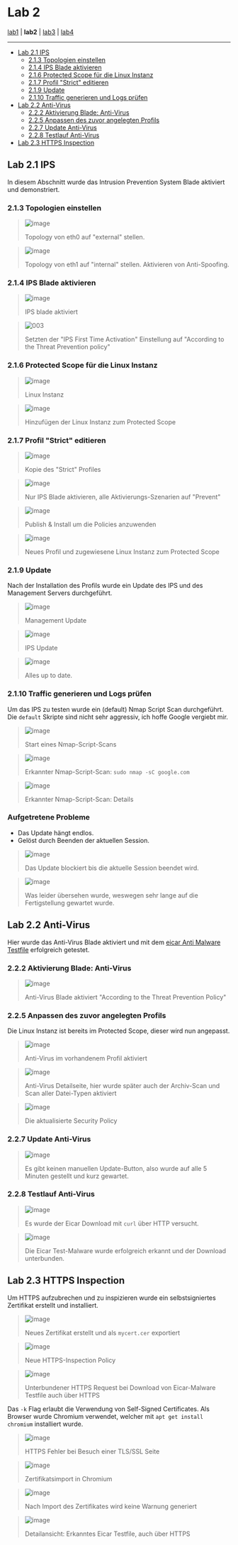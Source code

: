 # Lab 2

[lab1](lab1.md) | **lab2** | [lab3](lab3.md) | [lab4](lab4.md)

---

<!-- vim-markdown-toc GFM -->

* [Lab 2.1 IPS](#lab-21-ips)
  * [2.1.3 Topologien einstellen](#213-topologien-einstellen)
  * [2.1.4 IPS Blade aktivieren](#214-ips-blade-aktivieren)
  * [2.1.6 Protected Scope für die Linux Instanz](#216-protected-scope-für-die-linux-instanz)
  * [2.1.7 Profil "Strict" editieren](#217-profil-strict-editieren)
  * [2.1.9 Update](#219-update)
  * [2.1.10 Traffic generieren und Logs prüfen](#2110-traffic-generieren-und-logs-prüfen)
* [Lab 2.2 Anti-Virus](#lab-22-anti-virus)
  * [2.2.2 Aktivierung Blade: Anti-Virus](#222-aktivierung-blade-anti-virus)
  * [2.2.5 Anpassen des zuvor angelegten Profils](#225-anpassen-des-zuvor-angelegten-profils)
  * [2.2.7 Update Anti-Virus](#227-update-anti-virus)
  * [2.2.8 Testlauf Anti-Virus](#228-testlauf-anti-virus)
* [Lab 2.3 HTTPS Inspection](#lab-23-https-inspection)

<!-- vim-markdown-toc -->

## Lab 2.1 IPS

In diesem Abschnitt wurde das Intrusion Prevention System Blade aktiviert und demonstriert.

### 2.1.3 Topologien einstellen

> ![image](https://user-images.githubusercontent.com/173962/118303243-83ff7700-b4e5-11eb-9738-a4945f31f45f.png)
>
> Topology von eth0 auf "external" stellen.

> ![image](https://user-images.githubusercontent.com/173962/118303483-cb860300-b4e5-11eb-968e-8d70cd016689.png)
>
> Topology von eth1 auf "internal" stellen. Aktivieren von Anti-Spoofing.

### 2.1.4 IPS Blade aktivieren

> ![image](https://user-images.githubusercontent.com/173962/118304190-a5ad2e00-b4e6-11eb-8787-24d5e11f7c53.png)
>
> IPS blade aktiviert

> ![003](https://user-images.githubusercontent.com/173962/116441883-29fa8280-a852-11eb-8233-b5ce5fd76ff8.PNG)
>
> Setzten der "IPS First Time Activation" Einstellung auf "According to the Threat Prevention policy"

### 2.1.6 Protected Scope für die Linux Instanz

> ![image](https://user-images.githubusercontent.com/173962/116443098-87430380-a853-11eb-93a8-dd37cb9475ed.png)
>
> Linux Instanz

> ![image](https://user-images.githubusercontent.com/173962/116443346-d8eb8e00-a853-11eb-9725-46d41451d307.png)
>
> Hinzufügen der Linux Instanz zum Protected Scope

### 2.1.7 Profil "Strict" editieren

> ![image](https://user-images.githubusercontent.com/173962/116444319-e6554800-a854-11eb-95ac-c66604399bbe.png)
>
> Kopie des "Strict" Profiles

> ![image](https://user-images.githubusercontent.com/173962/118305074-ca55d580-b4e7-11eb-875e-30cb60485282.png)
>
> Nur IPS Blade aktivieren, alle Aktivierungs-Szenarien auf "Prevent"

> ![image](https://user-images.githubusercontent.com/173962/116444786-6380bd00-a855-11eb-9815-dac316e523fa.png)
>
> Publish & Install um die Policies anzuwenden

> ![image](https://user-images.githubusercontent.com/173962/116445471-35e84380-a856-11eb-910a-df0847e93d46.png)
>
> Neues Profil und zugewiesene Linux Instanz zum Protected Scope

### 2.1.9 Update

Nach der Installation des Profils wurde ein Update des IPS und des Management Servers durchgeführt.


> ![image](https://user-images.githubusercontent.com/173962/116447220-076b6800-a858-11eb-94e6-e242ad288cb0.png)
>
> Management Update

> ![image](https://user-images.githubusercontent.com/173962/116449247-426e9b00-a85a-11eb-8ec2-7650a48b98ac.png)
>
> IPS Update

> ![image](https://user-images.githubusercontent.com/173962/116450678-dd1ba980-a85b-11eb-9fb1-561fd58be2e3.png)
>
> Alles up to date.

### 2.1.10 Traffic generieren und Logs prüfen

Um das IPS zu testen wurde ein (default) Nmap Script Scan durchgeführt. Die `default` Skripte sind nicht sehr aggressiv, ich hoffe Google vergiebt mir.

> ![image](https://user-images.githubusercontent.com/173962/118308457-3fc3a500-b4ec-11eb-80bd-f06c9ca7a006.png)
>
> Start eines Nmap-Script-Scans

> ![image](https://user-images.githubusercontent.com/173962/118308166-ee1b1a80-b4eb-11eb-8192-1467f8783fc0.png)
>
> Erkannter Nmap-Script-Scan: `sudo nmap -sC google.com`

> ![image](https://user-images.githubusercontent.com/173962/118311190-db0a4980-b4ef-11eb-86c1-4c3fa5b7ef8f.png)
>
> Erkannter Nmap-Script-Scan: Details

### Aufgetretene Probleme

* Das Update hängt endlos.
 * Gelöst durch Beenden der aktuellen Session.

>![image](https://user-images.githubusercontent.com/173962/116446047-dc344900-a856-11eb-9c49-0a6e22d7781e.png)
>
> Das Update blockiert bis die aktuelle Session beendet wird.

>![image](https://user-images.githubusercontent.com/173962/116446180-fc640800-a856-11eb-9845-fa1426b3747c.png)
>
> Was leider übersehen wurde, weswegen sehr lange auf die Fertigstellung gewartet wurde. 

## Lab 2.2 Anti-Virus

Hier wurde das Anti-Virus Blade aktiviert und mit dem [eicar Anti Malware Testfile](https://www.eicar.org/?page_id=3950) erfolgreich getestet.

### 2.2.2 Aktivierung Blade: Anti-Virus

> ![image](https://user-images.githubusercontent.com/173962/118311585-65eb4400-b4f0-11eb-8f0f-52d26200dd10.png)
>
> Anti-Virus Blade aktiviert "According to the Threat Prevention Policy"

### 2.2.5 Anpassen des zuvor angelegten Profils

Die Linux Instanz ist bereits im Protected Scope, dieser wird nun angepasst.

> ![image](https://user-images.githubusercontent.com/173962/118311906-d5613380-b4f0-11eb-8823-405ee8b68dc7.png)
>
> Anti-Virus im vorhandenem Profil aktiviert

> ![image](https://user-images.githubusercontent.com/173962/118312058-122d2a80-b4f1-11eb-9d38-761d788cd410.png)
>
> Anti-Virus Detailseite, hier wurde später auch der Archiv-Scan und Scan aller Datei-Typen aktiviert

> ![image](https://user-images.githubusercontent.com/173962/118312124-2ec96280-b4f1-11eb-8990-476603f7f2fa.png)
>
> Die aktualisierte Security Policy

### 2.2.7 Update Anti-Virus

> ![image](https://user-images.githubusercontent.com/173962/118312766-24f42f00-b4f2-11eb-8a62-b0dcb59c385a.png)
>
> Es gibt keinen manuellen Update-Button, also wurde auf alle 5 Minuten gestellt und kurz gewartet.

### 2.2.8 Testlauf Anti-Virus

> ![image](https://user-images.githubusercontent.com/173962/118315824-4bb46480-b4f6-11eb-92cd-304dbb35a0b9.png)
>
> Es wurde der Eicar Download mit `curl` über HTTP versucht.

> ![image](https://user-images.githubusercontent.com/173962/118315702-245d9780-b4f6-11eb-9c9e-d208beb5895f.png)
>
> Die Eicar Test-Malware wurde erfolgreich erkannt und der Download unterbunden.

## Lab 2.3 HTTPS Inspection

Um HTTPS aufzubrechen und zu inspizieren wurde ein selbstsigniertes Zertifikat erstellt und installiert.

> ![image](https://user-images.githubusercontent.com/173962/118316186-cc736080-b4f6-11eb-8bca-2c9fccb91318.png)
>
> Neues Zertifikat erstellt und als `mycert.cer` exportiert

> ![image](https://user-images.githubusercontent.com/173962/118316556-4277c780-b4f7-11eb-880a-e96af84e6c4e.png)
>
> Neue HTTPS-Inspection Policy

> ![image](https://user-images.githubusercontent.com/173962/118318567-dc407400-b4f9-11eb-83e3-dc3b031c78ec.png)
>
> Unterbundener HTTPS Request bei Download von Eicar-Malware Testfile auch  über HTTPS

Das `-k` Flag erlaubt die Verwendung von Self-Signed Certificates. Als Browser wurde Chromium verwendet, welcher mit `apt get install chromium` installiert wurde.

> ![image](https://user-images.githubusercontent.com/173962/118319452-178f7280-b4fb-11eb-99e9-2a3090c07ccb.png)
>
> HTTPS Fehler bei Besuch einer TLS/SSL Seite

> ![image](https://user-images.githubusercontent.com/173962/118320138-1743a700-b4fc-11eb-8c91-a106898088f2.png)
>
> Zertifikatsimport in Chromium

>![image](https://user-images.githubusercontent.com/173962/118319750-7ead2700-b4fb-11eb-9ff3-48baf86561cd.png)
>
> Nach Import des Zertifikates wird keine Warnung generiert

> ![image](https://user-images.githubusercontent.com/173962/118318684-03974100-b4fa-11eb-8f60-0e3ab7b2d69c.png)
>
> Detailansicht: Erkanntes Eicar Testfile, auch über HTTPS

